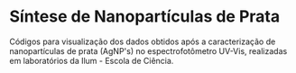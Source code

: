 # Síntese de Nanopartículas de Prata

Códigos para visualização dos dados obtidos após a caracterização de nanopartículas de prata (AgNP's) no espectrofotômetro UV-Vis, realizadas em laboratórios da Ilum - Escola de Ciência.